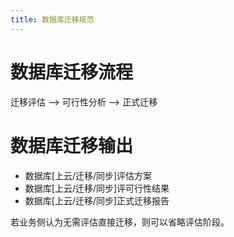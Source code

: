 ```yaml
---
title: 数据库迁移规范
---
```


# 数据库迁移流程

迁移评估 --> 可行性分析 --> 正式迁移

# 数据库迁移输出

* 数据库[上云/迁移/同步]评估方案
* 数据库[上云/迁移/同步]评可行性结果
* 数据库[上云/迁移/同步]正式迁移报告

若业务侧认为无需评估直接迁移，则可以省略评估阶段。

